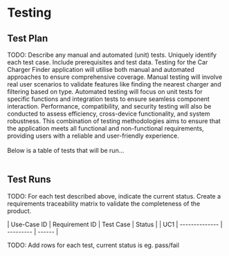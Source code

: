 # Testing

## Test Plan
TODO: Describe any manual and automated (unit) tests. Uniquely identify each test case. Include prerequisites and test data.
Testing for the Car Charger Finder application will utilise both manual and automated approaches to ensure comprehensive coverage. Manual testing will involve real user scenarios to validate features like finding the nearest charger and filtering based on type. Automated testing will focus on unit tests for specific functions and integration tests to ensure seamless component interaction. Performance, compatibility, and security testing will also be conducted to assess efficiency, cross-device functionality, and system robustness. This combination of testing methodologies aims to ensure that the application meets all functional and non-functional requirements, providing users with a reliable and user-friendly experience.<br>
<br>
Below is a table of tests that will be run...<br>
<br>

## Test Runs
TODO: For each test described above, indicate the current status. 
Create a requirements traceability matrix to validate the completeness of the product.

| Use-Case ID | Requirement ID | Test Case | Status |
| UC1         | -------------- | --------- | ------ |

TODO: Add rows for each test, current status is eg. pass/fail
